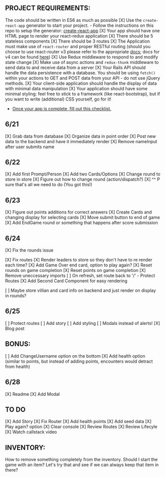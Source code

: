
## PROJECT REQUIREMENTS:

The code should be written in ES6 as much as possible
[X] Use the `create-react-app` generator to start your project.
	- Follow the instructions on this repo to setup the generator: [create-react-app](https://github.com/facebookincubator/create-react-app)
[X] Your app should have one HTML page to render your react-redux application
[X] There should be 5 stateless components
[X] There should be 3 routes
[X] The Application must make use of `react-router` and proper RESTful routing (should you choose to use react-router v3 please refer to the appropriate [docs](https://github.com/ReactTraining/react-router/tree/v3/docs); docs for v4 can be found [here](https://reacttraining.com/react-router/web/guides/quick-start))
[X] Use Redux middleware to respond to and modify state change
[X] Make use of async actions and `redux-thunk` middleware to send data to and receive data from a server
[X] Your Rails API should handle the data persistence with a database. You should be using `fetch()` within your actions to GET and POST data from your API - do not use
jQuery methods.
[X] Your client-side application should handle the display of data with minimal data manipulation
[X] Your application should have some minimal styling: feel free to stick to a framework (like react-bootstrap), but if you want to write (additional) CSS yourself, go for it!
- [Once your app is complete, fill out this checklist.](https://goo.gl/forms/ULtKsxuzWomvXuTk2)


## 6/21
[X] Grab data from database
[X] Organize data in point order
[X] Post new data to the backend and have it immediately render
[X] Remove nameInput after user submits name


## 6/22
[X] Add first Prompt/Person
[X] Add two Cards/Options
[X] Change round to store in store
[X] Figure out how to change round (action/dispatch?)
[X] ^^ P sure that's all we need to do (You got this!)

## 6/23
[X] Figure out points additions for correct answers
[X] Create Cards and changing display for selecting cards
[X] Move submit button to end of game
[X] Add EndGame round or something that happens after score submission


## 6/24
[X] Fix the rounds issue

[X] Fix routes
[X] Render leaders to store so they don't have to re render each time?
[X] Add Game Over end card, option to play again?
	[X] Reset rounds on game completion
	[X] Reset points on game completion
[X] Remove uneccessary imports
[ ] On refresh, set route back to '/' - Protect Routes
[X] Add Second Card Component for easy rendering

[ ] Maybe store villian and card info on backend and just render on display in rounds?

## 6/25
[ ] Protect routes
[ ] Add story
[ ] Add styling
	[ ] Modals instead of alerts!
[X] Blog post


## BONUS:
[ ] Add ChangeUsername option on the bottom
[X] Add health option (similar to points, but instead of adding points, encounters would detract from health)

## 6/28
[X] Readme
[X] Add Modal


## TO DO

[X] Add Story
[X] Fix Router
[X] Add health points
[X] Add seed data
[X] Play again? option
[X] Clear console
[X] Review Routes
[X] Review Lifecyle
[X] Watch callstack video



## INVENTORY:

How to remove something completely from the inventory. Should I start the game with an item? Let's try that and see if we can always keep that item in there?